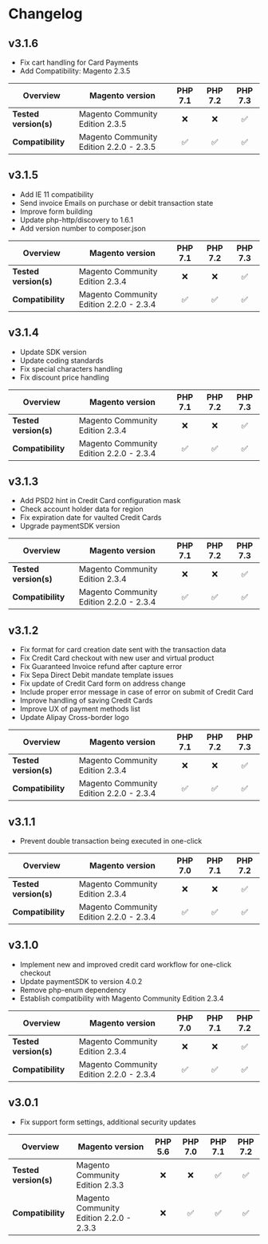 # Changelog

## v3.1.6

*   Fix cart handling for Card Payments
*   Add Compatibility: Magento 2.3.5

|  Overview | Magento version | PHP 7.1 | PHP 7.2 | PHP 7.3 |    
|---|---|:---:|:---:|:---:|  
| **Tested version(s)** | Magento Community Edition 2.3.5 | :x: | :x: | &#9989; |    
| **Compatibility** | Magento Community Edition 2.2.0 - 2.3.5 | &#9989; | &#9989; | &#9989; | 

 ## v3.1.5

*   Add IE 11 compatibility
*   Send invoice Emails on purchase or debit transaction state
*   Improve form building
*   Update php-http/discovery to 1.6.1
*   Add version number to composer.json

|  Overview | Magento version | PHP 7.1 | PHP 7.2 | PHP 7.3 |    
|---|---|:---:|:---:|:---:|    
| **Tested version(s)** | Magento Community Edition 2.3.4 | :x: | :x: | &#9989; |    
| **Compatibility** | Magento Community Edition 2.2.0 - 2.3.4 | &#9989; | &#9989; | &#9989; | 

## v3.1.4
 
*   Update SDK version
*   Update coding standards
*   Fix special characters handling
*   Fix discount price handling

|  Overview | Magento version | PHP 7.1 | PHP 7.2 | PHP 7.3 |    
|---|---|:---:|:---:|:---:|    
| **Tested version(s)** | Magento Community Edition 2.3.4 | :x: | :x: | &#9989; |    
| **Compatibility** | Magento Community Edition 2.2.0 - 2.3.4 | &#9989; | &#9989; | &#9989; |  

## v3.1.3
 
*   Add PSD2 hint in Credit Card configuration mask
*   Check account holder data for region
*   Fix expiration date for vaulted Credit Cards
*   Upgrade paymentSDK version

|  Overview | Magento version | PHP 7.1 | PHP 7.2 | PHP 7.3 |    
|---|---|:---:|:---:|:---:|    
| **Tested version(s)** | Magento Community Edition 2.3.4 | :x: | :x: | &#9989; |    
| **Compatibility** | Magento Community Edition 2.2.0 - 2.3.4 | &#9989; | &#9989; | &#9989; |   

## v3.1.2
 
*   Fix format for card creation date sent with the transaction data  
*   Fix Credit Card checkout with new user and virtual product  
*   Fix Guaranteed Invoice refund after capture error  
*   Fix Sepa Direct Debit mandate template issues  
*   Fix update of Credit Card form on address change  
*   Include proper error message in case of error on submit of Credit Card  
*   Improve handling of saving Credit Cards  
*   Improve UX of payment methods list  
*   Update Alipay Cross-border logo  

|  Overview | Magento version | PHP 7.1 | PHP 7.2 | PHP 7.3 |    
|---|---|:---:|:---:|:---:|    
| **Tested version(s)** | Magento Community Edition 2.3.4 | :x: | :x: | &#9989; |    
| **Compatibility** | Magento Community Edition 2.2.0 - 2.3.4 | &#9989; | &#9989; | &#9989; |   

## v3.1.1

*   Prevent double transaction being executed in one-click  

|  Overview | Magento version | PHP 7.0 | PHP 7.1 | PHP 7.2 |    
|---|---|:---:|:---:|:---:|    
| **Tested version(s)** | Magento Community Edition 2.3.4 | :x: | :x: | &#9989; |    
| **Compatibility** | Magento Community Edition 2.2.0 - 2.3.4 | &#9989; | &#9989; | &#9989; |   

## v3.1.0

*   Implement new and improved credit card workflow for one-click checkout  
*   Update paymentSDK to version 4.0.2  
*   Remove php-enum dependency
*   Establish compatibility with Magento Community Edition 2.3.4  

|  Overview | Magento version | PHP 7.0 | PHP 7.1 | PHP 7.2 |  
|---|---|:---:|:---:|:---:|  
| **Tested version(s)** | Magento Community Edition 2.3.4 | :x: | :x: | &#9989; |  
| **Compatibility** | Magento Community Edition 2.2.0 - 2.3.4 | &#9989; | &#9989; | &#9989; |    

## v3.0.1

*   Fix support form settings, additional security updates

|  Overview | Magento version | PHP 5.6 | PHP 7.0 | PHP 7.1 | PHP 7.2 |  
|---|---|:---:|:---:|:---:|:---:|  
| **Tested version(s)** | Magento Community Edition 2.3.3 | :x: | :x: | &#9989; | &#9989; |  
| **Compatibility** | Magento Community Edition 2.2.0 - 2.3.3 | :x: | &#9989; | &#9989; | &#9989; |    
